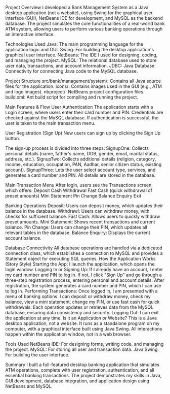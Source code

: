 Project Overview
I developed a Bank Management System as a Java desktop application (not a website), using Swing for the graphical user interface (GUI), NetBeans IDE for development, and MySQL as the backend database. The project simulates the core functionalities of a real-world bank ATM system, allowing users to perform various banking operations through an interactive interface.

Technologies Used
Java: The main programming language for the application logic and GUI.
Swing: For building the desktop application's graphical user interface.
NetBeans: The IDE I used for designing, coding, and managing the project.
MySQL: The relational database used to store user data, transactions, and account information.
JDBC: Java Database Connectivity for connecting Java code to the MySQL database.

Project Structure
src/bank/management/system/: Contains all Java source files for the application.
icons/: Contains images used in the GUI (e.g., ATM and logo images).
nbproject/: NetBeans project configuration files.
build.xml: Ant build script for compiling and running the project.

Main Features & Flow
User Authentication
The application starts with a Login screen, where users enter their card number and PIN.
Credentials are checked against the MySQL database.
If authentication is successful, the user is taken to the main transaction menu.

User Registration (Sign Up)
New users can sign up by clicking the Sign Up button.

The sign-up process is divided into three steps:
SignupOne: Collects personal details (name, father's name, DOB, gender, email, marital status, address, etc.).
SignupTwo: Collects additional details (religion, category, income, education, occupation, PAN, Aadhar, senior citizen status, existing account).
SignupThree: Lets the user select account type, services, and generates a card number and PIN.
All details are stored in the database.

Main Transaction Menu
After login, users see the Transactions screen, which offers:
Deposit
Cash Withdrawal
Fast Cash (quick withdrawal of preset amounts)
Mini Statement
Pin Change
Balance Enquiry
Exit

Banking Operations
Deposit: Users can deposit money, which updates their balance in the database.
Withdrawl: Users can withdraw money, with checks for sufficient balance.
Fast Cash: Allows users to quickly withdraw preset amounts.
Mini Statement: Shows recent transactions and current balance.
Pin Change: Users can change their PIN, which updates all relevant tables in the database.
Balance Enquiry: Displays the current account balance.

Database Connectivity
All database operations are handled via a dedicated connection class, which establishes a connection to MySQL and provides a Statement object for executing SQL queries.
How the Application Works (Story Style)
Starting the App: I launch the application, which opens the login window.
Logging In or Signing Up:
If I already have an account, I enter my card number and PIN to log in.
If not, I click "Sign Up" and go through a three-step registration process, entering personal and account details.
After registration, the system generates a card number and PIN, which I can use to log in.
Performing Transactions:
Once logged in, I am presented with a menu of banking options.
I can deposit or withdraw money, check my balance, view a mini statement, change my PIN, or use fast cash for quick withdrawals.
Each operation updates or retrieves data from the MySQL database, ensuring data consistency and security.
Logging Out: I can exit the application at any time.
Is it an Application or Website?
This is a Java desktop application, not a website.
It runs as a standalone program on my computer, with a graphical interface built using Java Swing. All interactions happen within the application window, not in a web browser.

Tools Used
NetBeans IDE: For designing forms, writing code, and managing the project.
MySQL: For storing all user and transaction data.
Java Swing: For building the user interface.

Summary
I built a full-featured desktop banking application that simulates ATM operations, complete with user registration, authentication, and all essential banking transactions. The project demonstrates my skills in Java, GUI development, database integration, and application design using NetBeans and MySQL.
